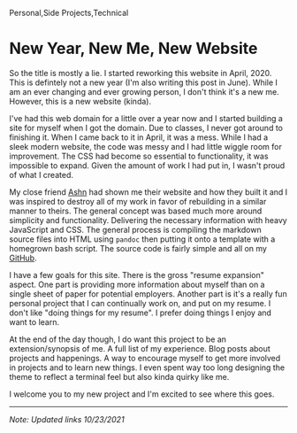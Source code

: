 Personal,Side Projects,Technical

# New Year, New Me, New Website

So the title is mostly a lie. I started reworking this website in April, 2020.
This is defintely not a new year (I'm also writing this post in June). While I 
am an ever changing and ever growing person, I don't think it's a new me. However,
this is a new website (kinda). 

I've had this web domain for a little over a year now and I started building a
site for myself when I got the domain. Due to classes, I never got around to 
finishing it. When I came back to it in April, it was a mess. While I had a sleek
modern website, the code was messy and I had little wiggle room for improvement.
The CSS had become so essential to functionality, it was impossible to expand.
Given the amount of work I had put in, I wasn't proud of what I created. 

My close friend [Ashn](https://ashn.dev) had shown me their website and how they 
built it and
I was inspired to destroy all of my work in favor of rebuilding in a similar 
manner to theirs.
The general concept was based much more around simplicity and functionality.
Delivering the necessary information with heavy JavaScript and CSS. The general
process is compiling the markdown source files into HTML using `pandoc` then
putting it onto a template with a homegrown bash script. The source code is 
fairly simple and all on my [GitHub](https://github.com/charlieroses/charlieroses).

I have a few goals for this site. There is the gross "resume expansion" aspect.
One part is providing more information about myself than on a single sheet of 
paper for potential employers. Another part is it's a really fun personal project
that I can continually work on, and put on my resume. I don't like "doing things
for my resume". I prefer doing things I enjoy and want to learn.

At the end of the day though, I do want this project to be an extension/synopsis
of me. A full list of my experience. Blog posts about projects and happenings.
A way to encourage myself to get more involved in projects and to learn new things.
I even spent way too long designing the theme to reflect a terminal feel but also
kinda quirky like me.

I welcome you to my new project and I'm excited to see where this goes.

---

_Note: Updated links 10/23/2021_
